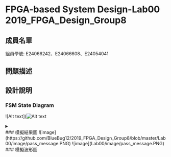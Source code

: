 # FPGA-based System Design-Lab00 2019_FPGA_Design_Group8

## 成員名單
組員學號: E24066242、E24066608、E24054041

## 問題描述

## 設計說明

### FSM State Diagram
![Alt text](![Alt text](https://g.gravizo.com/source/<custom_mark>?<url_source_url_encoded>)
<details> 
<summary></summary>
custom_mark10
  digraph G {
    size ="4,4";
    main [shape=box];
    main -> parse [weight=8];
    parse -> execute;
    main -> init [style=dotted];
    main -> cleanup;
    execute -> { make_string; printf};
    init -> make_string;
    edge [color=red];
    main -> printf [style=bold,label="100 times"];
    make_string [label="make a string"];
    node [shape=box,style=filled,color=".7 .3 1.0"];
    execute -> compare;
  }
custom_mark10
</details>
### 模擬結果圖
![image](https://github.com/BlueBug12/2019_FPGA_Design_Group8/blob/master/Lab00/image/pass_message.PNG)
![image](Lab00/image/pass_message.PNG)
### 模擬波形圖
